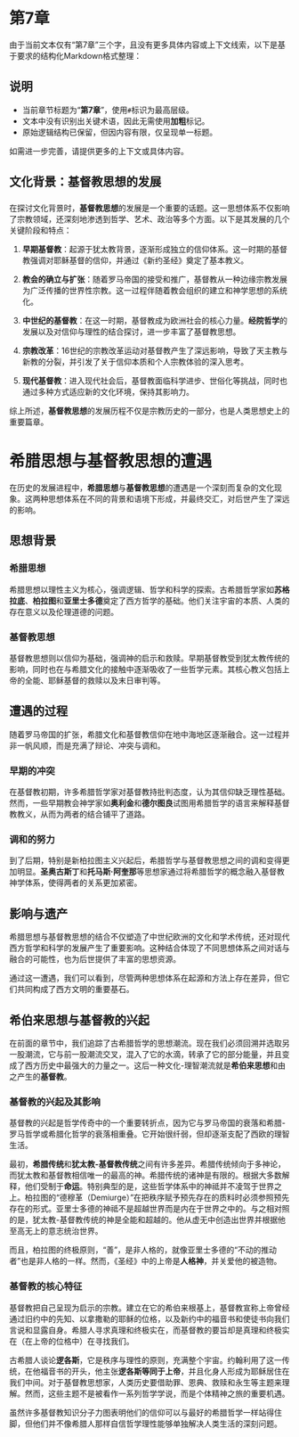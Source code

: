 # 第7章

由于当前文本仅有“第7章”三个字，且没有更多具体内容或上下文线索，以下是基于要求的结构化Markdown格式整理：

## 说明

- 当前章节标题为“**第7章**”，使用`#`标识为最高层级。
- 文本中没有识别出关键术语，因此无需使用**加粗**标记。
- 原始逻辑结构已保留，但因内容有限，仅呈现单一标题。

如需进一步完善，请提供更多的上下文或具体内容。

## 文化背景：**基督教思想**的发展

###

在探讨文化背景时，**基督教思想**的发展是一个重要的话题。这一思想体系不仅影响了宗教领域，还深刻地渗透到哲学、艺术、政治等多个方面。以下是其发展的几个关键阶段和特点：

1. **早期基督教**：起源于犹太教背景，逐渐形成独立的信仰体系。这一时期的基督教强调对耶稣基督的信仰，并通过《新约圣经》奠定了基本教义。

2. **教会的确立与扩张**：随着罗马帝国的接受和推广，基督教从一种边缘宗教发展为广泛传播的世界性宗教。这一过程伴随着教会组织的建立和神学思想的系统化。

3. **中世纪的基督教**：在这一时期，基督教成为欧洲社会的核心力量。**经院哲学**的发展以及对信仰与理性的结合探讨，进一步丰富了基督教思想。

4. **宗教改革**：16世纪的宗教改革运动对基督教产生了深远影响，导致了天主教与新教的分裂，并引发了关于信仰本质和个人宗教体验的深入思考。

5. **现代基督教**：进入现代社会后，基督教面临科学进步、世俗化等挑战，同时也通过多种方式适应新的文化环境，保持其影响力。

综上所述，**基督教思想**的发展历程不仅是宗教历史的一部分，也是人类思想史上的重要篇章。

# 希腊思想与基督教思想的遭遇

在历史的发展进程中，**希腊思想**与**基督教思想**的遭遇是一个深刻而复杂的文化现象。这两种思想体系在不同的背景和语境下形成，并最终交汇，对后世产生了深远的影响。

## 思想背景

### **希腊思想**

希腊思想以理性主义为核心，强调逻辑、哲学和科学的探索。古希腊哲学家如**苏格拉底**、**柏拉图**和**亚里士多德**奠定了西方哲学的基础。他们关注宇宙的本质、人类的存在意义以及伦理道德的问题。

### **基督教思想**

基督教思想则以信仰为基础，强调神的启示和救赎。早期基督教受到犹太教传统的影响，同时也在与希腊文化的接触中逐渐吸收了一些哲学元素。其核心教义包括上帝的全能、耶稣基督的救赎以及末日审判等。

## 遭遇的过程

随着罗马帝国的扩张，希腊文化和基督教信仰在地中海地区逐渐融合。这一过程并非一帆风顺，而是充满了辩论、冲突与调和。

### 早期的冲突

在基督教初期，许多希腊哲学家对基督教持批判态度，认为其信仰缺乏理性基础。然而，一些早期教会神学家如**奥利金**和**德尔图良**试图用希腊哲学的语言来解释基督教教义，从而为两者的结合铺平了道路。

### 调和的努力

到了后期，特别是新柏拉图主义兴起后，希腊哲学与基督教思想之间的调和变得更加明显。**圣奥古斯丁**和**托马斯·阿奎那**等思想家通过将希腊哲学的概念融入基督教神学体系，使得两者的关系更加紧密。

## 影响与遗产

希腊思想与基督教思想的结合不仅塑造了中世纪欧洲的文化和学术传统，还对现代西方哲学和科学的发展产生了重要影响。这种结合体现了不同思想体系之间对话与融合的可能性，也为后世提供了丰富的思想资源。

通过这一遭遇，我们可以看到，尽管两种思想体系在起源和方法上存在差异，但它们共同构成了西方文明的重要基石。

## 希伯来思想与基督教的兴起

在前面的章节中，我们追踪了古希腊哲学的思想潮流。现在我们必须回溯并选取另一股潮流，它与前一股潮流交叉，混入了它的水滴，转承了它的部分能量，并且变成了西方历史中最强大的力量之一。这后一种文化-理智潮流就是**希伯来思想**和由之产生的**基督教**。

### 基督教的兴起及其影响

基督教的兴起是哲学传奇中的一个重要转折点，因为它与罗马帝国的衰落和希腊-罗马哲学或希腊化哲学的衰落相重叠。它开始很纤弱，但却逐渐支配了西欧的理智生活。

最初，**希腊传统**和**犹太教-基督教传统**之间有许多差异。希腊传统倾向于多神论，而犹太教和基督教相信唯一的最高的神。希腊传统的诸神是有限的。根据大多数解释，他们受制于**命运**。特别典型的是，这些哲学体系中的神祗并不凌驾于世界之上。柏拉图的“德穆革（Demiurge）”在把秩序赋予预先存在的质料时必须参照预先存在的形式。亚里士多德的神祗不是超越世界而是内在于世界之中的。与之相对照的是，犹太教-基督教传统的神是全能和超越的。他从虚无中创造出世界并根据他至高无上的意志统治世界。

而且，柏拉图的终极原则，“善”，是非人格的，就像亚里士多德的“不动的推动者”也是非人格的一样。然而，《圣经》中的上帝是**人格神**，并关爱他的被造物。

### 基督教的核心特征

基督教把自己呈现为启示的宗教。建立在它的希伯来根基上，基督教宣称上帝曾经通过旧约中的先知、以拿撒勒的耶稣的位格，以及新约中的福音书和使徒书向我们言说和显露自身。希腊人寻求真理和终极实在，而基督教的要旨却是真理和终极实在（在上帝的位格中）在寻找我们。

古希腊人谈论**逻各斯**，它是秩序与理性的原则，充满整个宇宙。约翰利用了这一传统，在他福音书的开头，他主张**逻各斯等同于上帝**，并且化身人形成为耶稣居住在我们中间。对于基督教思想家，人类历史要借助罪、恩典、救赎和永生等主题来理解。然而，这些主题不是被看作一系列哲学学说，而是个体精神之旅的重要机遇。

虽然许多基督教知识分子力图表明他们的信仰可以与最好的希腊哲学一样站得住脚，但他们并不像希腊人那样自信哲学理性能够单独解决人类生活的深刻问题。
